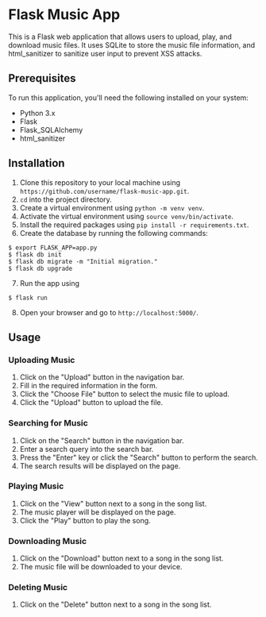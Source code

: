 # Flask Music App

This is a Flask web application that allows users to upload, play, and download music files. It uses SQLite to store the music file information, and html_sanitizer to sanitize user input to prevent XSS attacks.

## Prerequisites

To run this application, you'll need the following installed on your system:

- Python 3.x
- Flask
- Flask_SQLAlchemy
- html_sanitizer

## Installation

1. Clone this repository to your local machine using `https://github.com/username/flask-music-app.git`.
2. `cd` into the project directory.
3. Create a virtual environment using `python -m venv venv`.
4. Activate the virtual environment using `source venv/bin/activate`.
5. Install the required packages using `pip install -r requirements.txt`.
6. Create the database by running the following commands:

```
$ export FLASK_APP=app.py
$ flask db init
$ flask db migrate -m "Initial migration."
$ flask db upgrade
```


7. Run the app using 
```
$ flask run
```
8. Open your browser and go to `http://localhost:5000/`.

## Usage

### Uploading Music

1. Click on the "Upload" button in the navigation bar.
2. Fill in the required information in the form.
3. Click the "Choose File" button to select the music file to upload.
4. Click the "Upload" button to upload the file.

### Searching for Music

1. Click on the "Search" button in the navigation bar.
2. Enter a search query into the search bar.
3. Press the "Enter" key or click the "Search" button to perform the search.
4. The search results will be displayed on the page.

### Playing Music

1. Click on the "View" button next to a song in the song list.
2. The music player will be displayed on the page.
3. Click the "Play" button to play the song.

### Downloading Music

1. Click on the "Download" button next to a song in the song list.
2. The music file will be downloaded to your device.

### Deleting Music

1. Click on the "Delete" button next to a song in the song list.




